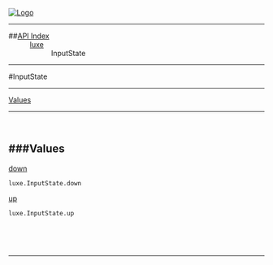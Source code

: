 
[![Logo](../../images/logo.png)](../../index.html)

---


##[API Index](../../api/index.html#luxe)   
&emsp;&emsp;&emsp;[luxe](./)   
&emsp;&emsp;&emsp;&emsp;&emsp;&emsp;InputState

---

#InputState


---


[Values](#Values)   


---

&nbsp;   

<a class="lift" name="Values" ></a>
###Values   
---
<a class="lift" name="down" href="#down">down</a>



`luxe.InputState.down`

<span class="small_desc_flat">  </span>   

<a class="lift" name="up" href="#up">up</a>



`luxe.InputState.up`

<span class="small_desc_flat">  </span>   

&nbsp;   



&nbsp;
&nbsp;
&nbsp;

---  


&nbsp;   
&nbsp;   